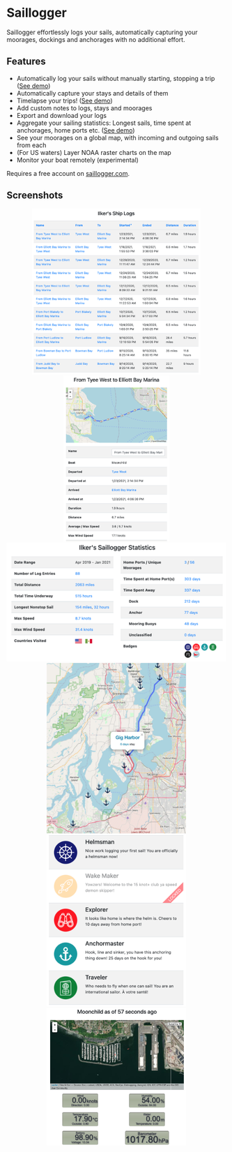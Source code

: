# Saillogger
Saillogger effortlessly logs your sails, automatically capturing your moorages, dockings and anchorages with no additional effort. 

## Features
* Automatically log your sails without manually starting, stopping a trip ([See demo](https://saillogger.com/log/573))
* Automatically capture your stays and details of them
* Timelapse your trips! ([See demo](https://saillogger.com/timelapse/2/))
* Add custom notes to logs, stays and moorages
* Export and download your logs
* Aggregate your sailing statistics: Longest sails, time spent at anchorages, home ports etc. ([See demo](https://saillogger.com/stats/2/))
* See your moorages on a global map, with incoming and outgoing sails from each 
* (For US waters) Layer NOAA raster charts on the map
* Monitor your boat remotely (experimental)

Requires a free account on [saillogger.com](https://saillogger.com).

## Screenshots
<div float="left" align="center">
  <img src="./screenshots/screenshot0.png" height="380">
  <img src="./screenshots/screenshot1.png" height="380">
  <img src="./screenshots/screenshot2.png" width="640">
  <img src="./screenshots/screenshot4.jpg" width="320">
  <img src="./screenshots/screenshot3.png" width="320">
  <img src="./screenshots/screenshot5.jpg" width="320">
</div>
